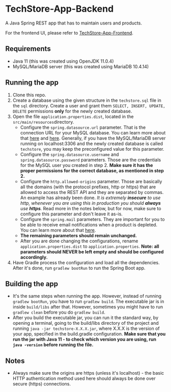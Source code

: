 # TechStore-App-Backend
A Java Spring REST app that has to maintain users and products.

For the frontend UI, please refer to [TechStore-App-Frontend](https://github.com/mtsanovv/TechStore-App-Frontend).

## Requirements
- Java 11 (this was created using OpenJDK 11.0.4)
- MySQL/MariaDB server (this was created using MariaDB 10.4.14)

## Running the app
1. Clone this repo.
2. Create a database using the given structure in the ```techstore.sql``` file in the ```sql``` directory. Create a user and grant them ```SELECT, INSERT, UPDATE, DELETE``` permissions **only** for the newly created database.
3. Open the file ```application.properties.dist```, located in the ```src/main/resources```directory.  
    - Configure the ```spring.datasource.url``` parameter. That is the connection URL for your MySQL database. You can learn more about that [here](https://www.javatpoint.com/example-to-connect-to-the-mysql-database) and [here](https://dev.mysql.com/doc/connector-j/8.0/en/connector-j-reference-jdbc-url-format.html). Generally, if you have the MySQL/MariaDB server running on localhost:3306 and the newly created database is called ```techstore```, you may keep the preconfigured value for this parameter.
    - Configure the ```spring.datasource.username``` and ```spring.datasource.password``` parameters. Those are the credentials for the MySQL user you created in step 2. **Make sure it has the proper permissions for the correct database, as mentioned in step 2.**
    - Configure the ```http.allowed-origins``` parameter. Those are basically all the domains (with the protocol prefixes, http or https) that are allowed to access the REST API and they are separated by commas. An example has already been done. *It is extremely **insecure** to use http, whenever you are using this in production you should **always** use **https**.* Read more in the notes below, but for now, make sure to configure this parameter and don't leave it as-is.
    - Configure the ```spring.mail``` parameters. They are important for you to be able to receive email notifications when a product is depleted. You can learn more about that [here](https://www.baeldung.com/spring-email#2-spring-boot-mail-server-properties).
    - **The remaining parameters should remain unchanged.**
    - After you are done changing the configurations, rename ```application.properties.dist``` to ```application.properties```. **Note: all parameters should NEVER be left empty and should be configured accordingly.**
4. Have Gradle process the configuration and load all the dependencies. After it's done, run ```gradlew bootRun``` to run the Spring Boot app. 

## Building the app
- It's the same steps when running the app. However, instead of running ```gradlew bootRun```, you have to run ```gradlew build```. The executable jar is in inside ```build/libs``` after that. However, sometimes you might have to run ```gradlew clean``` before you do ```gradlew build```.
- After you build the executable jar, you can run it the standard way, by opening a terminal, going to the build/libs directory of the project and running ```java -jar techstore-X.X.X.jar```, where X.X.X is the version of your app, specified in the build.gradle configuration. **Make sure that you run the jar with Java 11 - to check which version you are using, run ```java -version``` before running the file.**

## Notes
- Always make sure the origins are https (unless it's localhost) - the basic HTTP authentication method used here should always be done over secure (https) connections.